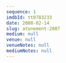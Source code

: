 ```yaml
---
sequence: 1
imdbId: tt0783233
date: 2008-02-14
slug: atonement-2007
medium: null
venue: null
venueNotes: null
mediumNotes: null
---
```


